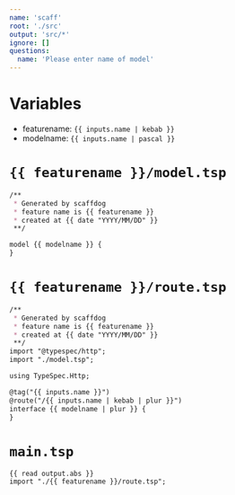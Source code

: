 ```yaml
---
name: 'scaff'
root: './src'
output: 'src/*'
ignore: []
questions:
  name: 'Please enter name of model'
---
```


# Variables

- featurename: `{{ inputs.name | kebab }}`
- modelname: `{{ inputs.name | pascal }}`

# `{{ featurename }}/model.tsp`

```markdown
/**
 * Generated by scaffdog
 * feature name is {{ featurename }}
 * created at {{ date "YYYY/MM/DD" }}
 **/

model {{ modelname }} {
}
```

# `{{ featurename }}/route.tsp`

```markdown
/**
 * Generated by scaffdog
 * feature name is {{ featurename }}
 * created at {{ date "YYYY/MM/DD" }}
 **/
import "@typespec/http";
import "./model.tsp";

using TypeSpec.Http;

@tag("{{ inputs.name }}")
@route("/{{ inputs.name | kebab | plur }}")
interface {{ modelname | plur }} {
}
```

# `main.tsp`

```
{{ read output.abs }}
import "./{{ featurename }}/route.tsp";
```
